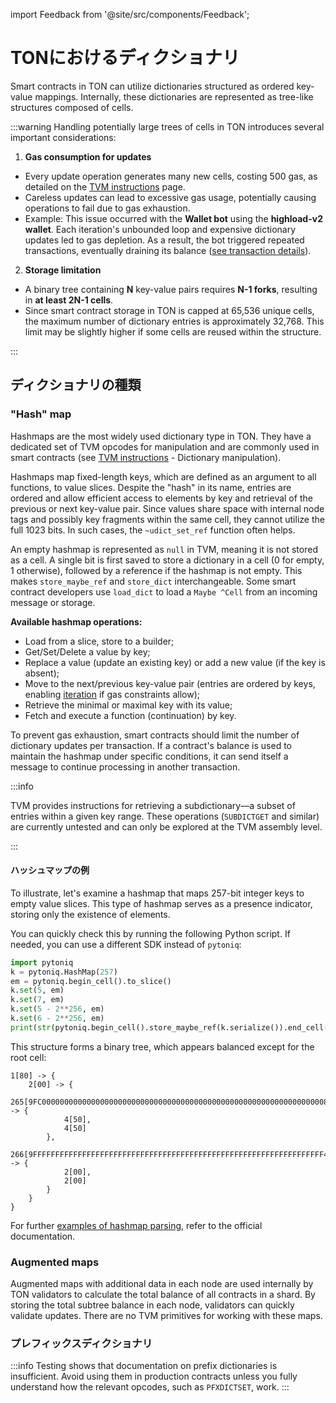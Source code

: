 import Feedback from '@site/src/components/Feedback';

# TONにおけるディクショナリ

Smart contracts in TON can utilize dictionaries structured as ordered key-value mappings. Internally, these dictionaries are represented as tree-like structures composed of cells.

:::warning
Handling potentially large trees of cells in TON introduces several important considerations:

1. **Gas consumption for updates**

- Every update operation generates many new cells, costing 500 gas, as detailed on the [TVM instructions](/v3/documentation/tvm/instructions#gas-prices) page.
- Careless updates can lead to excessive gas usage, potentially causing operations to fail due to gas exhaustion.
- Example: This issue occurred with the **Wallet bot** using the **highload-v2 wallet**. Each iteration's unbounded loop and expensive dictionary updates led to gas depletion. As a result, the bot triggered repeated transactions, eventually draining its balance ([see transaction details](https://tonviewer.com/transaction/fd78228f352f582a544ab7ad7eb716610668b23b88dae48e4f4dbd4404b5d7f6)).

2. **Storage limitation**

- A binary tree containing **N** key-value pairs requires **N-1 forks**, resulting in **at least 2N-1 cells**.
- Since smart contract storage in TON is capped at 65,536 unique cells, the maximum number of dictionary entries is approximately 32,768. This limit may be slightly higher if some cells are reused within the structure.

:::

## ディクショナリの種類

### "Hash" map

Hashmaps are the most widely used dictionary type in TON. They have a dedicated set of TVM opcodes for manipulation and are commonly used in smart contracts (see [TVM instructions](/v3/documentation/tvm/instructions#quick-search) - Dictionary manipulation).

Hashmaps map fixed-length keys, which are defined as an argument to all functions, to value slices. Despite the "hash" in its name, entries are ordered and allow efficient access to elements by key and retrieval of the previous or next key-value pair. Since values share space with internal node tags and possibly key fragments within the same cell, they cannot utilize the full 1023 bits. In such cases, the `~udict_set_ref` function often helps.

An empty hashmap is represented as `null` in TVM, meaning it is not stored as a cell. A single bit is first saved to store a dictionary in a cell (0 for empty, 1 otherwise),
followed by a reference if the hashmap is not empty. This makes `store_maybe_ref` and `store_dict` interchangeable. Some smart contract developers use `load_dict` to load a `Maybe ^Cell` from an incoming message or storage.

**Available hashmap operations:**

- Load from a slice, store to a builder;
- Get/Set/Delete a value by key;
- Replace a value (update an existing key) or add a new value (if the key is absent);
- Move to the next/previous key-value pair (entries are ordered by keys, enabling [iteration](/v3/documentation/smart-contracts/func/cookbook#how-to-iterate-dictionaries) if gas constraints allow);
- Retrieve the minimal or maximal key with its value;
- Fetch and execute a function (continuation) by key.

To prevent gas exhaustion, smart contracts should limit the number of dictionary updates per transaction. If a contract's balance is used to maintain the hashmap under specific conditions, it can send itself a message to continue processing in another transaction.

:::info

TVM provides instructions for retrieving a subdictionary—a subset of entries within a given key range. These operations (`SUBDICTGET` and similar) are currently untested and can only be explored at the TVM assembly level.

:::

#### ハッシュマップの例

To illustrate, let's examine a hashmap that maps 257-bit integer keys to empty value slices. This type of hashmap serves as a presence indicator, storing only the existence of elements.

You can quickly check this by running the following Python script. If needed, you can use a different SDK instead of `pytoniq`:

```python
import pytoniq
k = pytoniq.HashMap(257)
em = pytoniq.begin_cell().to_slice()
k.set(5, em)
k.set(7, em)
k.set(5 - 2**256, em)
k.set(6 - 2**256, em)
print(str(pytoniq.begin_cell().store_maybe_ref(k.serialize()).end_cell()))
```

This structure forms a binary tree, which appears balanced except for the root cell:

```
1[80] -> {
	2[00] -> {
		265[9FC00000000000000000000000000000000000000000000000000000000000000080] -> {
			4[50],
			4[50]
		},
		266[9FFFFFFFFFFFFFFFFFFFFFFFFFFFFFFFFFFFFFFFFFFFFFFFFFFFFFFFFFFFFFFFFF40] -> {
			2[00],
			2[00]
		}
	}
}
```

For further [examples of hashmap parsing](/v3/documentation/data-formats/tlb/tl-b-types#hashmap-parsing-example), refer to the official documentation.

### Augmented maps

Augmented maps with additional data in each node are used internally by TON validators to calculate the total balance of all contracts in a shard. By storing the total subtree balance in each node, validators can quickly validate updates. There are no TVM primitives for working with these maps.

### プレフィックスディクショナリ

:::info
Testing shows that documentation on prefix dictionaries is insufficient. Avoid using them in production contracts unless you fully understand how the relevant opcodes, such as `PFXDICTSET`, work.
:::

<Feedback />

